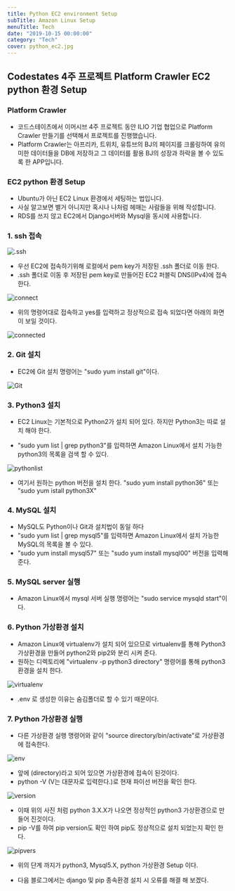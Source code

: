 ```yaml
---
title: Python EC2 environment Setup
subTitle: Amazon Linux Setup
menuTitle: Tech
date: "2019-10-15 00:00:00"
category: "Tech"
cover: python_ec2.jpg
---
```


## Codestates 4주 프로젝트 Platform Crawler EC2 python 환경 Setup

### Platform Crawler

- 코드스테이츠에서 이머시브 4주 프로젝트 동안 ILIO 기업 협업으로 Platform Crawler 만들기를 선택해서 프로젝트를 진행했습니다.
- Platform Crawler는 아프리카, 트위치, 유튜브의 BJ의 페이지를 크롤링하여 유의미한 데이터들을 DB에 저장하고 그 데이터를 활용 BJ의 성장과 하락을 볼 수 있도록 한 APP입니다.



### EC2 python 환경 Setup

- Ubuntu가 아닌 EC2 Linux 환경에서 세팅하는 법입니다.
- 사실 알고보면 별거 아니지만 혹시나 나처럼 헤매는 사람들을 위해 작성합니다.
- RDS를 쓰지 않고 EC2에서 Django서버와 Mysql을 동시에 사용합니다.

### 1. ssh 접속

![.ssh](ssh.jpg)

- 우선 EC2에 접속하기위해 로컬에서 pem key가 저장된 .ssh 폴더로 이동 한다.
- .ssh 폴더로 이동 후 저장된 pem key로 만들어진 EC2 퍼블릭 DNS(IPv4)에 접속한다.

![connect](connect.jpg)

- 위의 명령어대로 접속하고 yes를 입력하고 정상적으로 접속 되었다면 아래의 화면이 보일 것이다.

![connected](connected.jpg)

### 2. Git 설치

- EC2에 Git 설치 명령어는 "sudo yum install git"이다.

![Git](git.jpg)

### 3. Python3 설치

- EC2 Linux는 기본적으로 Python2가 설치 되어 있다. 하지만 Python3는 따로 설치 해야 한다.

- "sudo yum list | grep python3"를 입력하면 Amazon Linux에서 설치 가능한 python3의 목록을 검색 할 수 있다.

![pythonlist](pythonlist.jpg)

- 여기서 원하는 python 버전을 설치 한다. "sudo yum install python36" 또는 "sudo yum istall python3X"

### 4. MySQL 설치

- MySQL도 Python이나 Git과 설치법이 동일 하다
- "sudo yum list | grep mysql5"를 입력하면 Amazon Linux에서 설치 가능한 MySQL의 목록을 볼 수 있다.
- "sudo yum install mysql57" 또는 "sudo yum install mysql00" 버전을 입력해준다.

### 5. MySQL server 실행

- Amazon Linux에서 mysql 서버 실행 명령어는 "sudo service mysqld start"이다.

### 6. Python 가상환경 설치

- Amazon Linux에 virtualenv가 설치 되어 있으므로 virtualenv를 통해 Python3 가상환경을 만들어 python2와 pip2와 분리 시켜 준다.
- 원하는 디렉토리에 "virtualenv -p python3 directory" 명령어를 통해 python3 환경을 설치 한다.

![virtualenv](virtualenv.jpg)

- .env 로 생성한 이유는 숨김폴더로 할 수 있기 때문이다.

### 7. Python 가상환경 실행

- 다른 가상환경 실행 명령어와 같이 "source directory/bin/activate"로 가상환경에 접속한다.

![env](connectenv.jpg)

- 앞에 (directory)라고 되어 있으면 가상환경에 접속이 된것이다.
- python -V (V는 대문자로 입력한다.)로 현재 파이선 버전을 확인 한다.

![version](version.jpg)

- 이때 위의 사진 처럼 python 3.X.X가 나오면 정상적인 python3 가상환경으로 만들어 진것이다.
- pip -V를 하여 pip version도 확인 하여 pip도 정상적으로 설치 되었는지 확인 한다.

![pipvers](pipver.jpg)

- 위의 단계 까지가 python3, Mysql5.X, python 가상환경 Setup 이다. 



- 다음 블로그에서는 django 및 pip 종속환경 설치 시 오류를 해결 해 보겠다.


